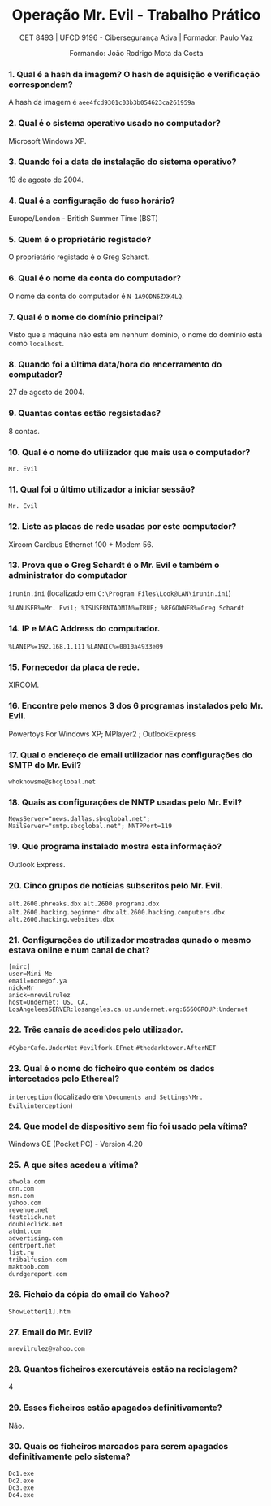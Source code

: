 <h1><center>Operação Mr. Evil - Trabalho Prático</center></h1>

<center>CET 8493 | UFCD 9196 - Cibersegurança Ativa | Formador: Paulo Vaz

Formando: João Rodrigo Mota da Costa</center>

### 1. Qual é a hash da imagem? O hash de aquisição e verificação correspondem?
A hash da imagem é `aee4fcd9301c03b3b054623ca261959a`

### 2. Qual é o sistema operativo usado no computador?
Microsoft Windows XP.

### 3. Quando foi a data de instalação do sistema operativo?
19 de agosto de 2004.

### 4. Qual é a configuração do fuso horário?
Europe/London - British Summer Time (BST)

### 5. Quem é o proprietário registado?
O proprietário registado é o Greg Schardt.

### 6. Qual é o nome da conta do computador?
O nome da conta do computador é `N-1A9ODN6ZXK4LQ`.

### 7. Qual é o nome do domínio principal?
Visto que a máquina não está em nenhum domínio, o nome do domínio está como `localhost`.

### 8. Quando foi a última data/hora do encerramento do computador?
27 de agosto de 2004.

### 9. Quantas contas estão regsistadas?
8 contas.

### 10. Qual é o nome do utilizador que mais usa o computador?
`Mr. Evil`

### 11. Qual foi o último utilizador a iniciar sessão?
`Mr. Evil`

### 12. Liste as placas de rede usadas por este computador?
Xircom Cardbus Ethernet 100 + Modem 56.

### 13. Prova que o Greg Schardt é o Mr. Evil e também o administrator do computador
`irunin.ini` (localizado em `C:\Program Files\Look@LAN\irunin.ini`)

`%LANUSER%=Mr. Evil; %ISUSERNTADMIN%=TRUE; %REGOWNER%=Greg Schardt`

### 14. IP e MAC Address do computador.
`%LANIP%=192.168.1.111`
`%LANNIC%=0010a4933e09`

### 15. Fornecedor da placa de rede.
XIRCOM.

### 16. Encontre pelo menos 3 dos 6 programas instalados pelo Mr. Evil.
Powertoys For Windows XP; MPlayer2 ; OutlookExpress

### 17. Qual o endereço de email utilizador nas configurações do SMTP do Mr. Evil?
`whoknowsme@sbcglobal.net`

### 18. Quais as configurações de NNTP usadas pelo Mr. Evil?
`NewsServer="news.dallas.sbcglobal.net"; MailServer="smtp.sbcglobal.net"; NNTPPort=119`

### 19. Que programa instalado mostra esta informação?
Outlook Express.

### 20. Cinco grupos de notícias subscritos pelo Mr. Evil.
`alt.2600.phreaks.dbx`
`alt.2600.programz.dbx`
`alt.2600.hacking.beginner.dbx`
`alt.2600.hacking.computers.dbx`
`alt.2600.hacking.websites.dbx`

### 21. Configurações do utilizador mostradas qunado o mesmo estava online e num canal de chat?
```
[mirc]
user=Mini Me
email=none@of.ya
nick=Mr
anick=mrevilrulez
host=Undernet: US, CA, LosAngeleesSERVER:losangeles.ca.us.undernet.org:6660GROUP:Undernet
```

### 22. Três canais de acedidos pelo utilizador.
`#CyberCafe.UnderNet`
`#evilfork.EFnet`
`#thedarktower.AfterNET`

### 23. Qual é o nome do ficheiro que contém os dados intercetados pelo Ethereal?
`interception` (localizado em `\Documents and Settings\Mr. Evil\interception`)

### 24. Que model de dispositivo sem fio foi usado pela vítima?
Windows CE (Pocket PC) - Version 4.20

### 25. A que sites acedeu a vítima?
```
atwola.com
cnn.com
msn.com
yahoo.com
revenue.net
fastclick.net
doubleclick.net
atdmt.com
advertising.com
centrport.net
list.ru
tribalfusion.com
maktoob.com
durdgereport.com
```

### 26. Ficheio da cópia do email do Yahoo?
`ShowLetter[1].htm`

### 27. Email do Mr. Evil?
`mrevilrulez@yahoo.com`

### 28. Quantos ficheiros exercutáveis estão na reciclagem?
4

### 29. Esses ficheiros estão apagados definitivamente?
Não.

### 30. Quais os ficheiros marcados para serem apagados definitivamente pelo sistema?
```
Dc1.exe
Dc2.exe
Dc3.exe
Dc4.exe
```
